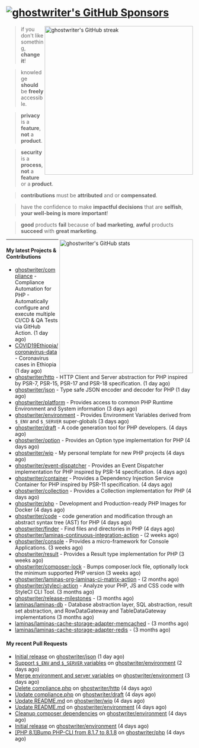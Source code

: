 # [![ghostwriter's GitHub Sponsors](https://img.shields.io/github/sponsors/ghostwriter?label=GitHub+Sponsors&style=flat-square&logo=GitHub%20Sponsors)](https://github.com/sponsors/ghostwriter)

<img alt="ghostwriter's GitHub streak" width="400px" align="right" src="https://github-readme-streak-stats.herokuapp.com/?cache_seconds=1800&user=ghostwriter">

> if you don't like something, **change it**!

> knowledge **should** be **freely** accessible.

> **privacy** is a **feature**, **not** a **product**.

> **security** is a **process**, **not** a **feature** or a **product**.

> **contributions** must be **attributed** and or **compensated**.

> have the confidence to make **impactful decisions** that are **selfish**, **your well-being is more important**!

> **good** products **fail** because of **bad marketing**, **awful** products **succeed** with **great marketing**.

<img alt="ghostwriter's GitHub stats" width="360px" align="right" src="https://github-readme-stats.vercel.app/api?cache_seconds=1800&username=ghostwriter&show_icons=true&count_private=true&hide_title=true&hide_rank=true&icon_color=333">

---

#### My latest Projects & Contributions

- [ghostwriter/compliance](https://github.com/ghostwriter/compliance) - Compliance Automation for PHP - Automatically configure and execute multiple CI/CD &amp; QA Tests via GitHub Action. (1 day ago)
- [COVID19Ethiopia/coronavirus-data](https://github.com/COVID19Ethiopia/coronavirus-data) - Coronavirus cases in Ethiopia (1 day ago)
- [ghostwriter/http](https://github.com/ghostwriter/http) - HTTP Client and Server abstraction for PHP inspired by PSR-7, PSR-15, PSR-17 and PSR-18 specification. (1 day ago)
- [ghostwriter/json](https://github.com/ghostwriter/json) - Type safe JSON encoder and decoder for PHP (1 day ago)
- [ghostwriter/platform](https://github.com/ghostwriter/platform) - Provides access to common PHP Runtime Environment and System information (3 days ago)
- [ghostwriter/environment](https://github.com/ghostwriter/environment) - Provides Environment Variables derived from `$_ENV` and `$_SERVER` super-globals (3 days ago)
- [ghostwriter/draft](https://github.com/ghostwriter/draft) - A code generation tool for PHP developers. (4 days ago)
- [ghostwriter/option](https://github.com/ghostwriter/option) - Provides an Option type implementation for PHP (4 days ago)
- [ghostwriter/wip](https://github.com/ghostwriter/wip) - My personal template for new PHP projects (4 days ago)
- [ghostwriter/event-dispatcher](https://github.com/ghostwriter/event-dispatcher) - Provides an Event Dispatcher implementation for PHP inspired by PSR-14 specification. (4 days ago)
- [ghostwriter/container](https://github.com/ghostwriter/container) - Provides a Dependency Injection Service Container for PHP inspired by PSR-11 specification. (4 days ago)
- [ghostwriter/collection](https://github.com/ghostwriter/collection) - Provides a Collection implementation for PHP (4 days ago)
- [ghostwriter/php](https://github.com/ghostwriter/php) - Development and Production-ready PHP Images for Docker (4 days ago)
- [ghostwriter/code](https://github.com/ghostwriter/code) - code generation and modification through an abstract syntax tree (AST) for PHP (4 days ago)
- [ghostwriter/finder](https://github.com/ghostwriter/finder) - Find files and directories in PHP (4 days ago)
- [ghostwriter/laminas-continuous-integration-action](https://github.com/ghostwriter/laminas-continuous-integration-action) -  (2 weeks ago)
- [ghostwriter/console](https://github.com/ghostwriter/console) - Provides a micro-framework for Console Applications. (3 weeks ago)
- [ghostwriter/result](https://github.com/ghostwriter/result) - Provides a Result type implementation for PHP (3 weeks ago)
- [ghostwriter/composer-lock](https://github.com/ghostwriter/composer-lock) - Bumps composer.lock file, optionally lock the minimum supported PHP version (3 weeks ago)
- [ghostwriter/laminas-org-laminas-ci-matrix-action](https://github.com/ghostwriter/laminas-org-laminas-ci-matrix-action) -  (2 months ago)
- [ghostwriter/styleci-action](https://github.com/ghostwriter/styleci-action) - Analyze your PHP, JS and CSS code with StyleCI CLI Tool. (3 months ago)
- [ghostwriter/release-milestones](https://github.com/ghostwriter/release-milestones) -  (3 months ago)
- [laminas/laminas-db](https://github.com/laminas/laminas-db) - Database abstraction layer, SQL abstraction, result set abstraction, and RowDataGateway and TableDataGateway implementations (3 months ago)
- [laminas/laminas-cache-storage-adapter-memcached](https://github.com/laminas/laminas-cache-storage-adapter-memcached) -  (3 months ago)
- [laminas/laminas-cache-storage-adapter-redis](https://github.com/laminas/laminas-cache-storage-adapter-redis) -  (3 months ago)

#### My recent Pull Requests

- [Initial release](https://github.com/ghostwriter/json/pull/1) on [ghostwriter/json](https://github.com/ghostwriter/json) (1 day ago)
- [Support `$_ENV` and `$_SERVER` variables](https://github.com/ghostwriter/environment/pull/5) on [ghostwriter/environment](https://github.com/ghostwriter/environment) (2 days ago)
- [Merge environment and server variables](https://github.com/ghostwriter/environment/pull/4) on [ghostwriter/environment](https://github.com/ghostwriter/environment) (3 days ago)
- [Delete compliance.php](https://github.com/ghostwriter/http/pull/3) on [ghostwriter/http](https://github.com/ghostwriter/http) (4 days ago)
- [Update compliance.php](https://github.com/ghostwriter/draft/pull/3) on [ghostwriter/draft](https://github.com/ghostwriter/draft) (4 days ago)
- [Update README.md](https://github.com/ghostwriter/wip/pull/12) on [ghostwriter/wip](https://github.com/ghostwriter/wip) (4 days ago)
- [Update README.md](https://github.com/ghostwriter/environment/pull/3) on [ghostwriter/environment](https://github.com/ghostwriter/environment) (4 days ago)
- [Cleanup composer dependencies](https://github.com/ghostwriter/environment/pull/2) on [ghostwriter/environment](https://github.com/ghostwriter/environment) (4 days ago)
- [Initial release](https://github.com/ghostwriter/environment/pull/1) on [ghostwriter/environment](https://github.com/ghostwriter/environment) (4 days ago)
- [[PHP 8.1]Bump PHP-CLI from 8.1.7 to 8.1.8](https://github.com/ghostwriter/php/pull/89) on [ghostwriter/php](https://github.com/ghostwriter/php) (4 days ago)
